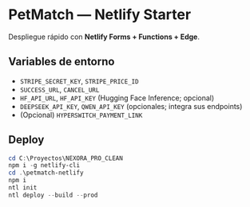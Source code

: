 # PetMatch — Netlify Starter
Despliegue rápido con **Netlify Forms + Functions + Edge**.

## Variables de entorno
- `STRIPE_SECRET_KEY`, `STRIPE_PRICE_ID`
- `SUCCESS_URL`, `CANCEL_URL`
- `HF_API_URL`, `HF_API_KEY` (Hugging Face Inference; opcional)
- `DEEPSEEK_API_KEY`, `QWEN_API_KEY` (opcionales; integra sus endpoints)
- (Opcional) `HYPERSWITCH_PAYMENT_LINK`

## Deploy
```powershell
cd C:\Proyectos\NEXORA_PRO_CLEAN
npm i -g netlify-cli
cd .\petmatch-netlify
npm i
ntl init
ntl deploy --build --prod
```
